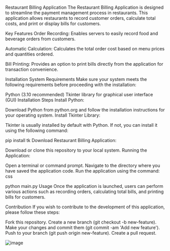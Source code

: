 Restaurant Billing Application
The Restaurant Billing Application is designed to streamline the payment management process in restaurants. This application allows restaurants to record customer orders, calculate total costs, and print or display bills for customers.

Key Features
Order Recording: Enables servers to easily record food and beverage orders from customers.

Automatic Calculation: Calculates the total order cost based on menu prices and quantities ordered.

Bill Printing: Provides an option to print bills directly from the application for transaction convenience.

Installation
System Requirements
Make sure your system meets the following requirements before proceeding with the installation:

Python (3.10 recommended)
Tkinter library for graphical user interface (GUI)
Installation Steps
Install Python:

Download Python from python.org and follow the installation instructions for your operating system.
Install Tkinter Library:

Tkinter is usually installed by default with Python. If not, you can install it using the following command:

pip install tk
Download Restaurant Billing Application:

Download or clone this repository to your local system.
Running the Application:

Open a terminal or command prompt.
Navigate to the directory where you have saved the application code.
Run the application using the command:
css

python main.py
Usage
Once the application is launched, users can perform various actions such as recording orders, calculating total bills, and printing bills for customers.

Contribution
If you wish to contribute to the development of this application, please follow these steps:

Fork this repository.
Create a new branch (git checkout -b new-feature).
Make your changes and commit them (git commit -am 'Add new feature').
Push to your branch (git push origin new-feature).
Create a pull request.

![image](https://github.com/Aripardhana0/Billing-Resto/assets/143325663/f6c9aa13-a284-4c09-b01a-2d3b21775779)
